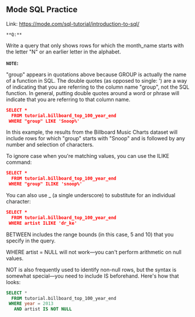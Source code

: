 ## Mode SQL Practice

Link: https://mode.com/sql-tutorial/introduction-to-sql/

`**Q:**`

Write a query that only shows rows for which the month_name starts with the letter "N" or an earlier letter in the alphabet.

**`NOTE`:**

"group" appears in quotations above because GROUP is actually the name of a function in SQL. The double quotes (as opposed to single: ') are a way of indicating that you are referring to the column name "group", not the SQL function. In general, putting double quotes around a word or phrase will indicate that you are referring to that column name.

```json
SELECT *
  FROM tutorial.billboard_top_100_year_end
 WHERE "group" LIKE 'Snoop%'
```

In this example, the results from the Billboard Music Charts dataset will include rows for which "group" starts with "Snoop" and is followed by any number and selection of characters.

To ignore case when you're matching values, you can use the ILIKE command:

```json
SELECT *
  FROM tutorial.billboard_top_100_year_end
 WHERE "group" ILIKE 'snoop%'
```

You can also use _ (a single underscore) to substitute for an individual character:

```json
SELECT *
  FROM tutorial.billboard_top_100_year_end
 WHERE artist ILIKE 'dr_ke'
```

BETWEEN includes the range bounds (in this case, 5 and 10) that you specify in the query.

WHERE artist = NULL will not work—you can't perform arithmetic on null values.

NOT is also frequently used to identify non-null rows, but the syntax is somewhat special—you need to include IS beforehand. Here's how that looks:

```sql
SELECT *
  FROM tutorial.billboard_top_100_year_end
 WHERE year = 2013
   AND artist IS NOT NULL
```